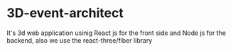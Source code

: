 # 3D-event-architect
It's 3d web application usinig React js for the front side and Node js for the backend, also we use the react-three/fiber library   
